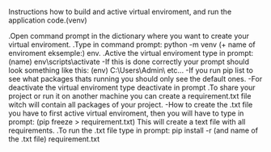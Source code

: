 Instructions how to build and active virtual enviroment, and run the application code.(venv)

.Open command prompt in the dictionary where you want to create your virtual enviroment.
.Type in command prompt: python -m venv (+ name of enviroment eksemple:) env.
.Active the virtual enviroment type in prompt: (name) env\scripts\activate
	-If this is done correctly your prompt should look something like this: (env) C:\Users\Admin\ etc... 
	-If you run pip list to see what packages thats running you should only see the default ones.
	-For deactivate the virtual enviroment type deactivate in prompt
.To share your project or run it on another machine you can create a requirement.txt file witch will contain all packages of your project.
	-How to create the .txt file you have to first active virtual enviroment, then you will have to type in prompt: (pip freeze > requirement.txt) This will create a text file with all requirements.
.To run the .txt file type in prompt: pip install -r (and name of the .txt file) requirement.txt

